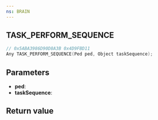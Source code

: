 ```yaml
---
ns: BRAIN
---
```

## TASK_PERFORM_SEQUENCE

```c
// 0x5ABA3986D90D8A3B 0x4D9FBD11
Any TASK_PERFORM_SEQUENCE(Ped ped, Object taskSequence);
```


## Parameters
* **ped**: 
* **taskSequence**: 

## Return value

